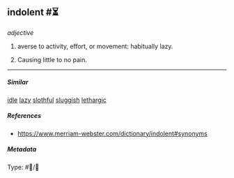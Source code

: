 ## indolent #⏳

*adjective*

1. averse to activity, effort, or movement: habitually lazy.

1. Causing little to no pain.

---

##### Similar

[idle](idle.md)
[lazy](lazy.md) 
[slothful](slothful.md)
[sluggish](sluggish.md)
[lethargic](lethargic.md)

##### References

* https://www.merriam-webster.com/dictionary/indolent#synonyms

##### Metadata

Type: #💬/💬 
